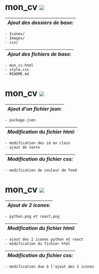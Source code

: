 # mon_cv ![](https://img.shields.io/badge/Version-V1.0-rgb(41%2C%20241%2C%2057))
|*Ajout des dossiers de base:*|
|-|
    - Icones/
    - Images/
    - css/
|*Ajout des fichiers de base:*|
|-|
    - mon_cv.html
    - style.css
    - README.md

# mon_cv ![](https://img.shields.io/badge/Version-V2.0-rgb(41%2C%20241%2C%2057))
|*Ajout d'un fichier json:*|
|-|
    - package.json 
|*Modification du fichier html:*|
|-|
    - modification des id en class
    - ajout de texte
|*Modification du fichier css:*|
|-|
    - modification de couleur de fond

# mon_cv ![](https://img.shields.io/badge/Version-V3.0-rgb(41%2C%20241%2C%2057))
|*Ajout de 2 icones:*|
|-|
    - python.png et react.png
|*Modification du fichier html:*|
|-|
    - ajout des 2 icones python et react
    - modification du fichier html
|*Modification du fichier css:*|
|-|
    - modification due à l'ajout des 2 icones
    